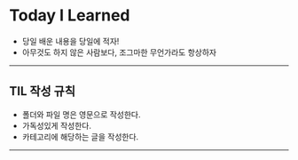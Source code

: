 # Today I Learned

* 당일 배운 내용을 당일에 적자!
* 아무것도 하지 않은 사람보다, 조그마한 무언가라도 항상하자
---
## TIL 작성 규칙
* 폴더와 파일 명은 영문으로 작성한다.
* 가독성있게 작성한다.
* 카테고리에 해당하는 글을 작성한다.
--- 